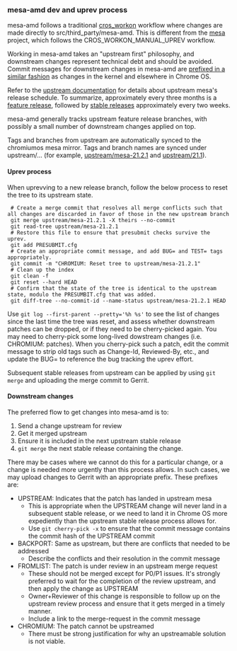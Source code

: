 ### mesa-amd dev and uprev process

mesa-amd follows a traditional [cros_workon](https://chromium.googlesource.com/chromiumos/docs/+/HEAD/developer_guide.md#making-changes-to-packages-whose-source-code-is-checked-into-chromium-os-git-repositories) workflow where changes are made directly to src/third_party/mesa-amd. This is different from the [mesa](https://chromium.googlesource.com/chromiumos/overlays/chromiumos-overlay/+/HEAD/media-libs/mesa/mesa-9999.ebuild) project, which follows the CROS_WORKON_MANUAL_UPREV workflow.

Working in mesa-amd takes an "upstream first" philosophy, and downstream changes represent technical debt and should be avoided. Commit messages for downstream changes in mesa-amd are [prefixed in a similar fashion](https://chromium.googlesource.com/chromiumos/docs/+/HEAD/kernel_development.md#commit-messages-summary-lines-chromium_upstream_fromlist_backport) as changes in the kernel and elsewhere in Chrome OS.

Refer to the [upstream documentation](https://docs.mesa3d.org/releasing.html#release-schedule) for details about upstream mesa's release schedule. To summarize, approximately every three months is a [feature release](https://docs.mesa3d.org/releasing.html#feature-releases), followed by [stable releases](https://docs.mesa3d.org/releasing.html#stable-releases) approximately every two weeks.

mesa-amd generally tracks upstream feature release branches, with possibly a small number of downstream changes applied on top.

Tags and branches from upstream are automatically synced to the chromiumos mesa mirror. Tags and branch names are synced under upstream/... (for example, [upstream/mesa-21.2.1](https://chromium.googlesource.com/chromiumos/third_party/mesa/+/refs/tags/upstream/mesa-21.2.1) and [upstream/21.1](https://chromium.googlesource.com/chromiumos/third_party/mesa/+/refs/heads/upstream/21.2)).

#### Uprev process

When uprevving to a new release branch, follow the below process to reset the tree to its upstream state.
```
 # Create a merge commit that resolves all merge conflicts such that all changes are discarded in favor of those in the new upstream branch
 git merge upstream/mesa-21.2.1 -X theirs --no-commit
 git read-tree upstream/mesa-21.2.1
 # Restore this file to ensure that presubmit checks survive the uprev.
 git add PRESUBMIT.cfg
 # Create an appropriate commit message, and add BUG= and TEST= tags appropriately.
 git commit -m "CHROMIUM: Reset tree to upstream/mesa-21.2.1"
 # Clean up the index
 git clean -f
 git reset --hard HEAD
 # Confirm that the state of the tree is identical to the upstream state, modulo the PRESUMBIT.cfg that was added.
 git diff-tree --no-commit-id --name-status upstream/mesa-21.2.1 HEAD
```

Use `git log --first-parent --pretty='%h %s'` to see the list of changes since the last time the tree was reset, and assess whether downstream patches can be dropped, or if they need to be cherry-picked again. You may need to cherry-pick some long-lived dowstream changes (i.e. CHROMIUM: patches). When you cherry-pick such a patch, edit the commit message to strip old tags such as Change-Id, Reviewed-By, etc., and update the BUG= to reference the bug tracking the uprev effort.

Subsequent stable releases from upstream can be applied by using `git merge` and uploading the merge commit to Gerrit.


#### Downstream changes
The preferred flow to get changes into mesa-amd is to:
1. Send a change upstream for review
2. Get it merged upstream
3. Ensure it is included in the next upstream stable release
4. `git merge` the next stable release containing the change.

There may be cases where we cannot do this for a particular change, or a change is needed more urgently than this process allows. In such cases, we may upload changes to Gerrit with an appropriate prefix. These prefixes are:
- UPSTREAM: Indicates that the patch has landed in upstream mesa
  - This is appropriate when the UPSTREAM change will never land in a subsequent stable release, or we need to land it in Chrome OS more expediently than the upstream stable release process allows for.
  - Use `git cherry-pick -x` to ensure that the commit message contains the commit hash of the UPSTREAM commit
- BACKPORT: Same as upstream, but there are conflicts that needed to be addressed
  - Describe the conflicts and their resolution in the commit message
- FROMLIST: The patch is under review in an upstream merge request
  - These should not be merged except for P0/P1 issues. It's strongly preferred to wait for the completion of the review upstream, and then apply the change as UPSTREAM
  - Owner+Reviewer of this change is responsible to follow up on the upstream review process and ensure that it gets merged in a timely manner.
  - Include a link to the merge-request in the commit message
- CHROMIUM: The patch cannot be upstreamed
  - There must be strong justification for why an upstreamable solution is not viable.

